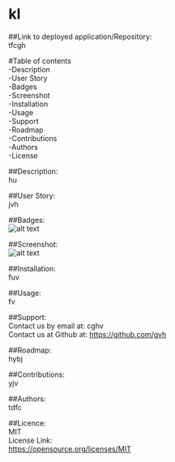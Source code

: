 # kl

  ##Link to deployed application/Repository: <br />
  tfcgh

 #Table of contents <br />
 -Description <br />
  -User Story <br />
 -Badges <br />
  -Screenshot <br />
 -Installation <br />
 -Usage <br />
 -Support <br />
  -Roadmap <br />
 -Contributions <br />
 -Authors <br />
 -License <br />

  ##Description: <br />
  hu

  ##User Story: <br />
  jvh
  
  ##Badges: <br />
  ![alt text](https://img.shields.io/badge/license-MIT-green)
  
  ##Screenshot: <br />
    ![alt text](tyf)
  
  ##Installation: <br />
  fuv

  ##Usage: <br />
  fv

  ##Support: <br />
  Contact us by email at: cghv <br />
  Contact us at Github at: https://github.com/gvh

  ##Roadmap: <br />
  hybj

  ##Contributions: <br />
  yjv

  ##Authors: <br />
  tdfc
  
  ##Licence: <br />
  MIT <br />
  License Link: <br />https://opensource.org/licenses/MIT

